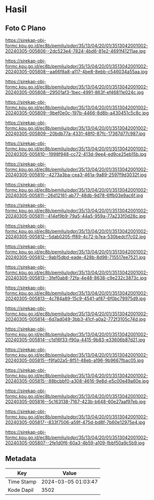 # Hasil

## Foto C Plano

https://sirekap-obj-formc.kpu.go.id/ec8b/pemilu/pdpr/35/13/04/20/01/3513042001002-20240305-005806--2dc523e4-7824-4bd6-81e2-4691f41211ae.jpg

https://sirekap-obj-formc.kpu.go.id/ec8b/pemilu/pdpr/35/13/04/20/01/3513042001002-20240305-005808--aa66f8a8-a117-4be8-8ebb-c546034a55aa.jpg

https://sirekap-obj-formc.kpu.go.id/ec8b/pemilu/pdpr/35/13/04/20/01/3513042001002-20240305-005808--29501af3-1bec-4991-863f-ef46811e024c.jpg

https://sirekap-obj-formc.kpu.go.id/ec8b/pemilu/pdpr/35/13/04/20/01/3513042001002-20240305-005809--9bef0e0c-197b-4466-8d8b-a430451c5c8c.jpg

https://sirekap-obj-formc.kpu.go.id/ec8b/pemilu/pdpr/35/13/04/20/01/3513042001002-20240305-005809--20bdb77a-4331-48f0-87fc-17367d77c987.jpg

https://sirekap-obj-formc.kpu.go.id/ec8b/pemilu/pdpr/35/13/04/20/01/3513042001002-20240305-005810--1998f948-cc72-413d-9ee4-ed9ce25eb15b.jpg

https://sirekap-obj-formc.kpu.go.id/ec8b/pemilu/pdpr/35/13/04/20/01/3513042001002-20240305-005810--4273a3ba-cea3-461a-9a89-2597f9d3032f.jpg

https://sirekap-obj-formc.kpu.go.id/ec8b/pemilu/pdpr/35/13/04/20/01/3513042001002-20240305-005811--26d12161-ab77-48db-9d78-6ffb03e9ac6f.jpg

https://sirekap-obj-formc.kpu.go.id/ec8b/pemilu/pdpr/35/13/04/20/01/3513042001002-20240305-005811--414ef9b9-79a5-44a5-959a-77a233f0d28c.jpg

https://sirekap-obj-formc.kpu.go.id/ec8b/pemilu/pdpr/35/13/04/20/01/3513042001002-20240305-005812--5dab0205-ff89-4c72-b7ea-530bedcf7c02.jpg

https://sirekap-obj-formc.kpu.go.id/ec8b/pemilu/pdpr/35/13/04/20/01/3513042001002-20240305-005812--9ab15dbd-eade-428b-8d98-715517ee7521.jpg

https://sirekap-obj-formc.kpu.go.id/ec8b/pemilu/pdpr/35/13/04/20/01/3513042001002-20240305-005813--3fef0ab8-72fa-4e48-8638-c9e232c3873c.jpg

https://sirekap-obj-formc.kpu.go.id/ec8b/pemilu/pdpr/35/13/04/20/01/3513042001002-20240305-005813--4c784a89-15c9-4541-af87-6f0bc79975d9.jpg

https://sirekap-obj-formc.kpu.go.id/ec8b/pemilu/pdpr/35/13/04/20/01/3513042001002-20240305-005814--6d7ad049-3bb3-41cf-a0a2-772f3105c74d.jpg

https://sirekap-obj-formc.kpu.go.id/ec8b/pemilu/pdpr/35/13/04/20/01/3513042001002-20240305-005814--c1d16f33-f90a-4415-9b83-e33606b87d21.jpg

https://sirekap-obj-formc.kpu.go.id/ec8b/pemilu/pdpr/35/13/04/20/01/3513042001002-20240305-005815--f9fa02a5-8f51-48eb-a196-9b9667fbac05.jpg

https://sirekap-obj-formc.kpu.go.id/ec8b/pemilu/pdpr/35/13/04/20/01/3513042001002-20240305-005815--88bcbbf0-a308-4616-9e8d-e5c00e49a60e.jpg

https://sirekap-obj-formc.kpu.go.id/ec8b/pemilu/pdpr/35/13/04/20/01/3513042001002-20240305-005816--5c163138-7167-423b-b648-60e27aaf97eb.jpg

https://sirekap-obj-formc.kpu.go.id/ec8b/pemilu/pdpr/35/13/04/20/01/3513042001002-20240305-005817--833f7506-a59f-475d-bd8f-7b60e12975e4.jpg

https://sirekap-obj-formc.kpu.go.id/ec8b/pemilu/pdpr/35/13/04/20/01/3513042001002-20240305-005807--2fe1d0f6-60a3-4b59-a109-fbbf50a9c5b9.jpg


## Metadata

| Key        | Value               |
| ---------- | ------------------- |
| Time Stamp | 2024-03-05 01:03:47 |
| Kode Dapil | 3502                |




